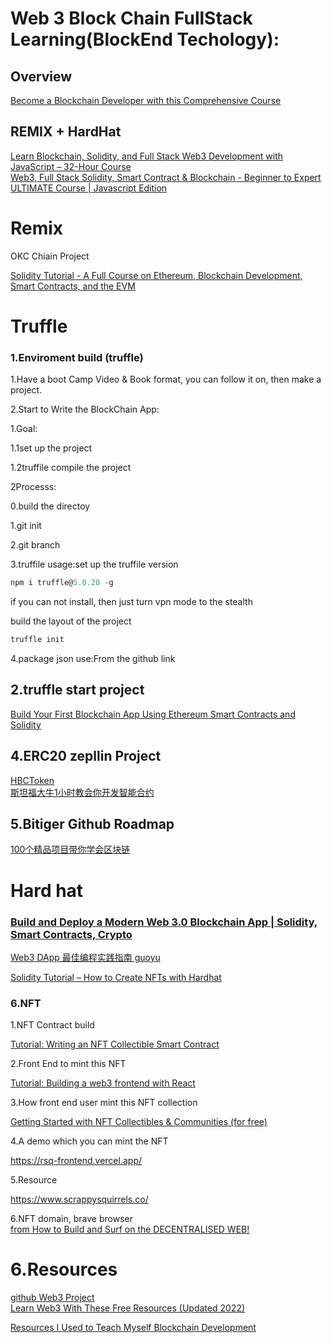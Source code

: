 # Web 3 Block Chain FullStack Learning(BlockEnd Techology):  
## Overview
    
[Become a Blockchain Developer with this Comprehensive Course](https://www.udemy.com/course/comprehensive-ethereum-blockchain-developer-course/?ranMID=39197&ranEAID=SAyYsTvLiGQ&ranSiteID=SAyYsTvLiGQ-gW6zwWQwPRoIE4uuJ2DHjw&LSNPUBID=SAyYsTvLiGQ&utm_source=aff-campaign&utm_medium=udemyads) 

## REMIX + HardHat
[Learn Blockchain, Solidity, and Full Stack Web3 Development with JavaScript – 32-Hour Course](https://www.youtube.com/watch?v=gyMwXuJrbJQ)  
[Web3, Full Stack Solidity, Smart Contract & Blockchain - Beginner to Expert ULTIMATE Course | Javascript Edition](https://github.com/smartcontractkit/full-blockchain-solidity-course-js)   
# Remix  
OKC Chiain Project  


[Solidity Tutorial - A Full Course on Ethereum, Blockchain Development, Smart Contracts, and the EVM](https://www.youtube.com/watch?v=ipwxYa-F1uY) 

# Truffle

### 1.Enviroment build (truffle)  

1.Have a boot Camp Video & Book format, you can follow it on, then make a project.  

2.Start to Write the BlockChain App:

1.Goal:

1.1set up the project

1.2truffile compile the project



2Processs:  

0.build the directoy

1.git init

2.git branch

3.truffile usage:set up the truffile version

```javascript
npm i truffle@5.0.20 -g
```

if you can not install, then just turn vpn mode to the stealth

build the layout of the project

```javascript
truffle init
```



4.package json use:From the github link


## 2.truffle start project

[Build Your First Blockchain App Using Ethereum Smart Contracts and Solidity](https://www.youtube.com/watch?v=coQ5dg8wM2o)

## 4.ERC20 zepllin Project
[HBCToken](https://github.com/GlennOu66304/HBCToken)    
[斯坦福大牛1小时教会你开发智能合约](https://www.youtube.com/watch?v=mEviHi6DhPo)


## 5.Bitiger Github Roadmap
[100个精品项目带你学会区块链](https://github.com/Fabsqrt/BitTiger/tree/master/Blockchain)

# Hard hat

### [Build and Deploy a Modern Web 3.0 Blockchain App | Solidity, Smart Contracts, Crypto](https://www.youtube.com/watch?v=Wn_Kb3MR_cU)  
[Web3 DApp 最佳编程实践指南 guoyu](https://guoyu.mirror.xyz/RD-xkpoxasAU7x5MIJmiCX4gll3Cs0pAd5iM258S1Ek)  

[Solidity Tutorial – How to Create NFTs with Hardhat](https://www.freecodecamp.org/news/solidity-tutorial-hardhat-nfts/)  
### 6.NFT

1.NFT Contract build   

[Tutorial: Writing an NFT Collectible Smart Contract](https://medium.com/scrappy-squirrels/tutorial-writing-an-nft-collectible-smart-contract-9c7e235e96da)

2.Front End to mint this NFT

[Tutorial: Building a web3 frontend with React](https://medium.com/scrappy-squirrels/tutorial-building-a-web3-frontend-with-react-e0a87ea3bad)

3.How front end user mint this NFT collection

[Getting Started with NFT Collectibles & Communities (for free)](https://medium.com/scrappy-squirrels/getting-started-with-nft-collectibles-communities-for-free-24bab021a97)

4.A demo which you can mint the NFT

https://rsq-frontend.vercel.app/

5.Resource

https://www.scrappysquirrels.co/

6.NFT domain, brave browser     
[from How to Build and Surf on the DECENTRALISED WEB!](https://www.youtube.com/watch?v=NQI4-7MkisI)

# 6.Resources
[github Web3 Project](https://github.com/GlennOu66304/Full-Stack-Development/blob/master/Web3/README.md)  
[Learn Web3 With These Free Resources (Updated 2022)](https://web3.career/learn-web3)

[Resources I Used to Teach Myself Blockchain Development](https://www.freecodecamp.org/news/the-resources-i-used-to-teach-myself-blockchain-development-1fccada9b92b/)  

